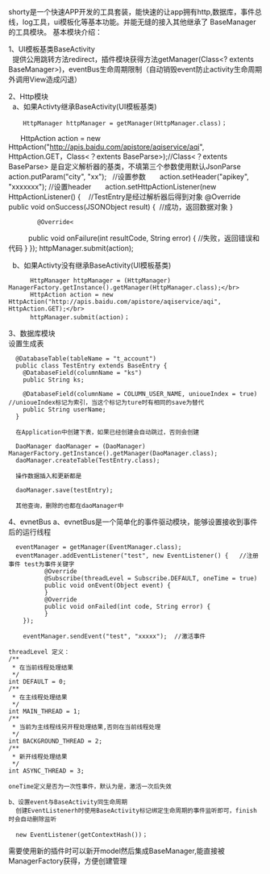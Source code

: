   shorty是一个快速APP开发的工具套装，能快速的让app拥有http,数据库，事件总线，log工具，ui模板化等基本功能。并能无缝的接入其他继承了 BaseManager 的工具模块。
  基本模块介绍：

  1、UI模板基类BaseActivity</br>
    提供公用跳转方法redirect，插件模块获得方法getManager(Class<? extents BaseManager>)，eventBus生命周期限制（自动销毁event防止activity生命周期外调用View造成闪退）
    
  2、Http模块</br>
    a、如果Activty继承BaseActivity(UI模板基类)</br>
        
        HttpManager httpManager = getManager(HttpManager.class)；
        HttpAction action = new HttpAction("http://apis.baidu.com/apistore/aqiservice/aqi", HttpAction.GET，Class<？extents BaseParse>);//Class<？extents BaseParse> 是自定义解析器的基类，不填第三个参数使用默认JsonParse
        action.putParam("city", "xx");   //设置参数
        action.setHeader("apikey", "xxxxxxx"); //设置header
        action.setHttpActionListener(new HttpActionListener<TestEntry>() {    //TestEntry是经过解析器后得到对象
            @Override
            public void onSuccess(JSONObject result) {  //成功，返回数据对象
            }
                                         
            @Override<
            public void onFailure(int resultCode, String error) { //失败，返回错误和代码
            }
        });
        httpManager.submit(action);

    b、如果Activty没有继承BaseActivity(UI模板基类)</br>

          HttpManager httpManager = (HttpManager) ManagerFactory.getInstance().getManager(HttpManager.class);</br>
          HttpAction action = new HttpAction("http://apis.baidu.com/apistore/aqiservice/aqi", HttpAction.GET);</br>
          httpManager.submit(action)；

  3、数据库模块</br>
     设置生成表

      @DatabaseTable(tableName = "t_account")
      public class TestEntry extends BaseEntry {
        @DatabaseField(columnName = "ks")
        public String ks;
   
        @DatabaseField(columnName = COLUMN_USER_NAME, unioueIndex = true)  //unioueIndex标记为索引，当这个标记为ture时有相同的save为替代
        public String userName;
      }
      
      在Application中创建下表，如果已经创建会自动跳过，否则会创建

      DaoManager daoManager = (DaoManager) ManagerFactory.getInstance().getManager(DaoManager.class);
      daoManager.createTable(TestEntry.class);

      操作数据插入和更新都是
      
      daoManager.save(testEntry);
    
      其他查询，删除的也都在daoManager中

  4、evnetBus
    a、evnetBus是一个简单化的事件驱动模块，能够设置接收到事件后的运行线程

      eventManager = getManager(EventManager.class);
      eventManager.addEventListener("test", new EventListener() {   //注册事件 test为事件关键字  
              @Override
              @Subscribe(threadLevel = Subscribe.DEFAULT, oneTime = true)
              public void onEvent(Object event) {
              }
              @Override
              public void onFailed(int code, String error) {
              }
        });

        eventManager.sendEvent("test", "xxxxx");  //激活事件
        
    threadLevel 定义：
    /**
     * 在当前线程处理结果
     */
    int DEFAULT = 0;
    /**
     * 在主线程处理结果
     */
    int MAIN_THREAD = 1;
    /**
     * 当前为主线程线另开程处理结果,否则在当前线程处理
     */
    int BACKGROUND_THREAD = 2;
    /**
     * 新开线程处理结果
     */
    int ASYNC_THREAD = 3;

    oneTime定义是否为一次性事件，默认为是，激活一次后失效

    b、设置event与BaseActivity同生命周期
      创建EventListenerh时使用BaseActivity标记绑定生命周期的事件监听即可，finish时会自动删除监听

      new EventListener(getContextHash())；
   

  需要使用新的插件时可以新开model然后集成BaseManager,能直接被ManagerFactory获得，方便创建管理
